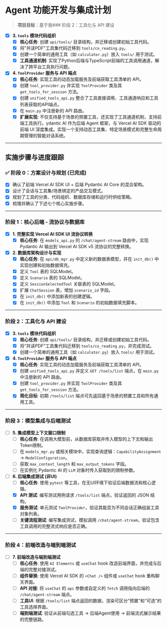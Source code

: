 # Agent 功能开发与集成计划

> **项目目标**：基于我### 阶段 2：工具化与 API 建设

- [x] **3. `tools` 模块代码组织**
  - [x] **核心任务**: 创建 `api/tools/` 目录结构，并迁移或创建初始工具代码。
  - [x] 将"共读PDF"工具集代码迁移到 `tools/co_reading.py`。
  - [x] 创建一个简单的通用工具（如 `calculator.py`）放入 `tools/` 用于测试。
  - [x] **工具通道机制**: 实现了Python后端与TypeScript前端的工具调用通道，解决了跨平台工具执行问题。

- [x] **4. `ToolProvider` 服务与 API 端点**
  - [x] **核心任务**: 实现工具的动态加载服务及前端获取工具清单的 API。
  - [x] 创建 `tool_provider.py` 并实现 `ToolProvider` 类及其 `get_tools_for_session` 方法。
  - [x] 创建 `unified_tools_api.py` 整合了工具直接调用、工具通道响应和工具列表获取的API端点。
  - [x] 在 `main.py` 中注册新的 API 路由。
  - [x] **扩展实现**: 不仅支持基于场景的预置工具，还实现了工具通道机制，支持前端工具执行。ydantic AI 作为后端 Agent 框架，与 Vercel AI SDK 驱动的前端 UI 深度集成。实现一个支持动态工具集、特定场景模式和完整生命周期管理的智能对话系统。

---

## 实施步骤与进度跟踪

### ✅ 阶段 0：方案设计与规划 (已完成)

- [x] 确认了前端 Vercel AI SDK UI + 后端 Pydantic AI Core 的混合架构。
- [x] 设计了会话与工具集/场景绑定的产品交互模式。
- [x] 规划了工具的分类、代码组织、数据库存储和运行时供给策略。
- [x] 梳理并确认了下述七个核心实施步骤。

---

### 阶段 1：核心后端 - 流协议与数据库

- [x] **1. 完整实现 Vercel AI SDK UI 流协议转换**
  - [x] **核心任务**: 在 `models_api.py` 的 `/chat/agent-stream` 路由中，实现 Pydantic AI 输出到 Vercel AI SDK v5 流协议的完整转换。

- [x] **2. 数据库架构设计与实现**
  - [x] **核心任务**: 在 `api/db_mgr.py` 中定义新的数据表模型，并在 `init_db()` 中实现创建和初始数据填充。
  - [x] 定义 `Tool` 表的 SQLModel。
  - [x] 定义 `Scenario` 表的 SQLModel。
  - [x] 定义 `SessionSelectedTool` 关联表的 SQLModel。
  - [x] 扩展 `ChatSession` 表，增加 `scenario_id` 字段。
  - [x] 在 `init_db()` 中添加新表的创建逻辑。
  - [x] 在 `init_db()` 中添加 `Tool` 和 `Scenario` 的初始数据填充脚本。

---

### 阶段 2：工具化与 API 建设

- [x] **3. `tools` 模块代码组织**
  - [x] **核心任务**: 创建 `api/tools/` 目录结构，并迁移或创建初始工具代码。
  - [x] 将“共读PDF”工具集代码迁移到 `tools/co_reading.py`，并完成测试。
  - [x] 创建一个简单的通用工具（如 `calculator.py`）放入 `tools/` 用于测试。

- [x] **4. `ToolProvider` 服务与 API 端点**
  - [x] **核心任务**: 实现工具的动态加载服务及前端获取工具清单的 API。
  - [x] 创建 `unified_tools_api.py` 并定义 `GET /tools/list` 端点，在 `main.py` 中注册新的 API 路由。
  - [x] 创建 `tool_provider.py` 并实现 `ToolProvider` 类及其 `get_tools_for_session` 方法。
  - [x] **简化目标**: 初期 `/tools/list` 端点可先返回基于场景的预置工具和所有通用工具。

---

### 阶段 3：模型集成与后端测试

- [ ] **5. 集成模型上下文窗口限制**
  - [ ] **核心任务**: 在调用大模型前，从数据库获取并传入模型的上下文和输出Token限制。
  - [ ] 在 `models_mgr.py` 或相关模块中，实现查询逻辑：`CapabilityAssignment` -> `ModelConfiguration`。
  - [ ] 获取 `max_context_length` 和 `max_output_tokens` 字段。
  - [ ] 在实例化 Pydantic AI 的 `LLM` 对象时传入获取到的限制参数。

- [ ] **6. 后端集成测试 (非UI)**
  - [ ] **核心任务**: 使用 `pytest` 等工具，在无UI环境下验证后端数据流和核心逻辑。
  - [x] **API 测试**: 编写测试用例请求 `/tools/list` 端点，验证返回的 JSON 结构。
  - [x] **服务测试**: 单元测试 `ToolProvider`，验证其能否为不同会话正确组装工具对象列表。
  - [ ] **关键流程测试**: 编写集成测试，模拟调用 `/chat/agent-stream`，验证包含工具调用的完整流式响应是否正确。

---

### 阶段 4：前端改造与端到端测试

- [ ] **7. 前端改造与端到端测试**
  - [ ] **核心任务**: 使用 `AI Elements` 或 `useChat` hook 改造前端界面，并完成与后端的完整对接测试。
  - [ ] **组件替换**: 使用 Vercel AI SDK 的 `<Chat />` 组件或 `useChat` hook 重构聊天界面。
  - [ ] **API 对接**: 将 `useChat` 的 `api` 参数或自定义的 `fetch` 调用指向后端的 `/chat/agent-stream` 端点。
  - [ ] **工具UI**: 根据 `/tools/list` 端点返回的数据，渲染可区分“预置”和“可选”的工具选择界面。
  - [ ] **端到端测试**: 验证从前端勾选工具 -> 后端Agent使用 -> 前端流式展示结果的完整链路。
